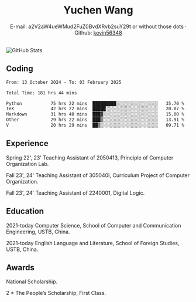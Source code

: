  <center>
     <h1>Yuchen Wang</h1>
     <div>
         <span>
             E-mail:
             a2V2aW4ueWMud2FuZ0BvdXRvb2suY29t or without those dots
         </span>
         ·
         <span>
             Github:
             <a href="https://github.com/kevin56348">kevin56348</a>
         </span>
     </div>
 </center>
<br>
<p><img src="https://github-readme-stats.vercel.app/api?username=kevin56348&amp;show_icons=true" alt="GitHub Stats"></p>

## Coding

<!-- ![Top Langs](https://github-readme-stats.vercel.app/api/top-langs/?username=kevin56348) -->

<!--START_SECTION:waka-->

```txt
From: 13 October 2024 - To: 03 February 2025

Total Time: 181 hrs 44 mins

Python           75 hrs 22 mins  █████████░░░░░░░░░░░░░░░░   35.70 %
TeX              42 hrs 22 mins  █████░░░░░░░░░░░░░░░░░░░░   20.07 %
Markdown         31 hrs 40 mins  ███▓░░░░░░░░░░░░░░░░░░░░░   15.00 %
Other            29 hrs 22 mins  ███▒░░░░░░░░░░░░░░░░░░░░░   13.91 %
V                20 hrs 29 mins  ██▒░░░░░░░░░░░░░░░░░░░░░░   09.71 %
```

<!--END_SECTION:waka-->

## Experience 

Spring 22', 23' Teaching Assistant of 2050413, Principle of Computer Organization Lab.

Fall 23', 24' Teaching Assistant of 305040I, Curriculum Project of Computer Organization.

Fall 23', 24' Teaching Assistant of 2240001, Digital Logic.

## Education

2021-today Computer Science, School of Computer and Communication Engineering, USTB, China.

2021-today English Language and Literature, School of Foreign Studies, USTB, China.

## Awards

National Scholarship.

2 * The People’s Scholarship, First Class.
